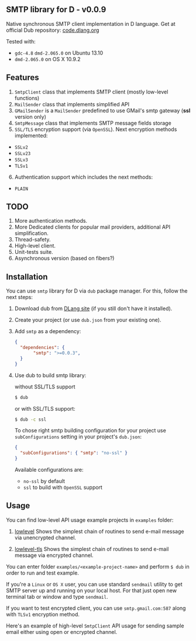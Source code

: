 ## SMTP library for D - v0.0.9

Native synchronous SMTP client implementation in D language. Get at official Dub repository: [code.dlang.org](http://code.dlang.org/packages/smtp)

Tested with:
 - `gdc-4.8` `dmd-2.065.0` on Ubuntu 13.10
 - `dmd-2.065.0` on OS X 10.9.2

## Features

 1. `SmtpClient` class that implements SMTP client (mostly low-level functions)
 2. `MailSender` class that implements simplified API
 3. `GMailSender` is a `MailSender` predefined to use GMail's smtp gateway (**ssl** version only)
 4. `SmtpMessage` class that implements SMTP message fields storage
 5. `SSL/TLS` encryption support (via `OpenSSL`). Next encryption methods implemented:
   - `SSLv2`
   - `SSLv23`
   - `SSLv3`
   - `TLSv1`
 6. Authentication support which includes the next methods:
   - `PLAIN`

## TODO

 1. More authentication methods.
 2. More Dedicated clients for popular mail providers, additional API simplification.
 3. Thread-safety.
 4. High-level client.
 5. Unit-tests suite.
 6. Asynchronous version (based on fibers?)
 
## Installation

You can use `smtp` library for D via `dub` package manager.
For this, follow the next steps:
 
 1. Download dub from [DLang site](http://code.dlang.org) (if you still don't have it installed).
 2. Create your project (or use `dub.json` from your existing one).
 3. Add `smtp` as a dependency:

     ```JSON
     {
       "dependencies": {
       		"smtp": ">=0.0.3",
       }
     }
     ```
 4. Use dub to build smtp library:

     without SSL/TLS support
     ```bash
     $ dub
     ```
     or with SSL/TLS support:
     ```bash
     $ dub -c ssl
     ```
     To chose right smtp building configuration for your project use `subConfigurations` setting in
     your project's `dub.json`:
     ```json
     {
       "subConfigurations": { "smtp": "no-ssl" }
     }
     ```
     Available configurations are:
       * `no-ssl` by default
       * `ssl` to build with `OpenSSL` support

## Usage

You can find low-level API usage example projects in `examples` folder:

 1. [lowlevel](https://github.com/SSPkrolik/smtp/tree/master/examples/lowlevel)
  Shows the simplest chain of routines to send e-mail message via
  unencrypted channel.

 2. [lowlevel-tls](https://github.com/SSPkrolik/smtp/tree/master/examples/lowlevel-tls)
  Shows the simplest chain of routines to send e-mail message via
  encrypted channel.

You can enter folder `examples/<example-project-name>` and perform `$ dub` in order
to run and test example.

If you're a `Linux` or `OS X` user, you can use standard `sendmail` utility
to get SMTP server up and running on your local host. For that just open
new terminal tab or window and type `sendmail`.

If you want to test encrypted client, you can use `smtp.gmail.com:587` along
with `TLSv1` encryption method.

Here's an example of high-level `SmtpClient` API usage for sending sample email
either using open or encrypted channel.
